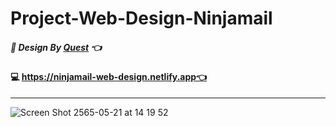 # Project-Web-Design-Ninjamail

##### 🙏 Design By [Quest](https://www.figma.com/community/file/979525883691541352) 👈

#### 💻 https://ninjamail-web-design.netlify.app👈
---
![Screen Shot 2565-05-21 at 14 19 52](https://user-images.githubusercontent.com/93578479/169640663-56322165-b8da-4a01-b360-fb9baaa1aa93.png)
